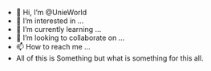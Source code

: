 - 👋 Hi, I’m @UnieWorld
- 👀 I’m interested in ...
- 🌱 I’m currently learning ...
- 💞️ I’m looking to collaborate on ...
- 📫 How to reach me ...
- All of this is Something but what is something for this all.

<!---
UnieWorld/UnieWorld is a ✨ special ✨ repository because its `README.md` (this file) appears on your GitHub profile.
You can click the Preview link to take a look at your changes.
--->
